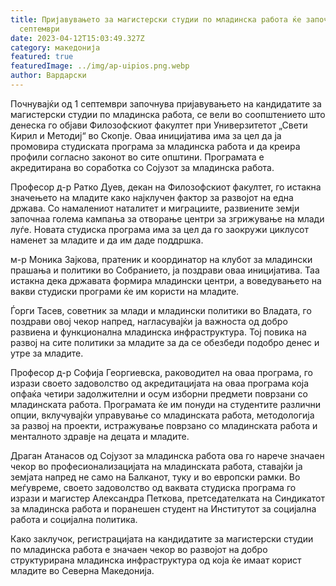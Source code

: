 ```yaml
---
title: Пријавувањето за магистерски студии по младинска работа ќе започне на 1
  септември
date: 2023-04-12T15:03:49.327Z
category: македонија
featured: true
featuredImage: ../img/ap-uipios.png.webp
author: Вардарски
---
```


Почнувајќи од 1 септември започнува пријавувањето на кандидатите за магистерски студии по младинска работа, се вели во соопштението што денеска го објави Филозофскиот факултет при Универзитетот „Свети Кирил и Методиј“ во Скопје. Оваа иницијатива има за цел да ја промовира студиската програма за младинска работа и да креира профили согласно законот во сите општини. Програмата е акредитирана во соработка со Сојузот за младинска работа.

Професор д-р Ратко Дуев, декан на Филозофскиот факултет, го истакна значењето на младите како најклучен фактор за развојот на една држава. Со намалениот наталитет и миграциите, развиените земји започнаа голема кампања за отворање центри за згрижување на млади луѓе. Новата студиска програма има за цел да го заокружи циклусот наменет за младите и да им даде поддршка.

м-р Моника Зајкова, пратеник и координатор на клубот за младински прашања и политики во Собранието, ја поздрави оваа иницијатива. Таа истакна дека државата формира младински центри, а воведувањето на вакви студиски програми ќе им користи на младите.

Ѓорги Тасев, советник за млади и младински политики во Владата, го поздрави овој чекор напред, нагласувајќи ја важноста од добро развиена и функционална младинска инфраструктура. Тој повика на развој на сите политики за младите за да се обезбеди подобро денес и утре за младите.

Професор д-р Софија Георгиевска, раководител на оваа програма, го изрази своето задоволство од акредитацијата на оваа програма која опфаќа четири задолжителни и осум изборни предмети поврзани со младинската работа. Програмата ќе им понуди на студентите различни опции, вклучувајќи управување со младинската работа, методологија за развој на проекти, истражување поврзано со младинската работа и менталното здравје на децата и младите.

Драган Атанасов од Сојузот за младинска работа ова го нарече значаен чекор во професионализацијата на младинската работа, ставајќи ја земјата напред не само на Балканот, туку и во европски рамки. Во меѓувреме, своето задоволство од ваквата студиска програма го изрази и магистер Александра Петкова, претседателката на Синдикатот за младинска работа и поранешен студент на Институтот за социјална работа и социјална политика.

Како заклучок, регистрацијата на кандидатите за магистерски студии по младинска работа е значаен чекор во развојот на добро структурирана младинска инфраструктура од која ќе имаат корист младите во Северна Македонија.
